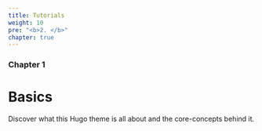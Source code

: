 ```yaml
---
title: Tutorials
weight: 10
pre: "<b>2. </b>"
chapter: true
---
```


### Chapter 1

# Basics

Discover what this Hugo theme is all about and the core-concepts behind it.
